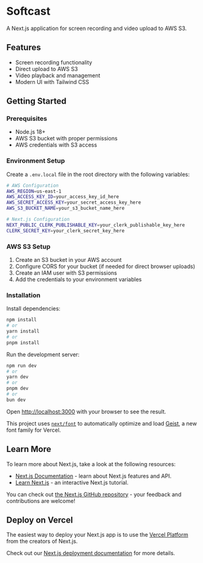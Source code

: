 # Softcast

A Next.js application for screen recording and video upload to AWS S3.

## Features

- Screen recording functionality
- Direct upload to AWS S3
- Video playback and management
- Modern UI with Tailwind CSS

## Getting Started

### Prerequisites

- Node.js 18+
- AWS S3 bucket with proper permissions
- AWS credentials with S3 access

### Environment Setup

Create a `.env.local` file in the root directory with the following variables:

```bash
# AWS Configuration
AWS_REGION=us-east-1
AWS_ACCESS_KEY_ID=your_access_key_id_here
AWS_SECRET_ACCESS_KEY=your_secret_access_key_here
AWS_S3_BUCKET_NAME=your_s3_bucket_name_here

# Next.js Configuration
NEXT_PUBLIC_CLERK_PUBLISHABLE_KEY=your_clerk_publishable_key_here
CLERK_SECRET_KEY=your_clerk_secret_key_here
```

### AWS S3 Setup

1. Create an S3 bucket in your AWS account
2. Configure CORS for your bucket (if needed for direct browser uploads)
3. Create an IAM user with S3 permissions
4. Add the credentials to your environment variables

### Installation

Install dependencies:

```bash
npm install
# or
yarn install
# or
pnpm install
```

Run the development server:

```bash
npm run dev
# or
yarn dev
# or
pnpm dev
# or
bun dev
```

Open [http://localhost:3000](http://localhost:3000) with your browser to see the result.

This project uses [`next/font`](https://nextjs.org/docs/app/building-your-application/optimizing/fonts) to automatically optimize and load [Geist](https://vercel.com/font), a new font family for Vercel.

## Learn More

To learn more about Next.js, take a look at the following resources:

- [Next.js Documentation](https://nextjs.org/docs) - learn about Next.js features and API.
- [Learn Next.js](https://nextjs.org/learn) - an interactive Next.js tutorial.

You can check out [the Next.js GitHub repository](https://github.com/vercel/next.js) - your feedback and contributions are welcome!

## Deploy on Vercel

The easiest way to deploy your Next.js app is to use the [Vercel Platform](https://vercel.com/new?utm_medium=default-template&filter=next.js&utm_source=create-next-app&utm_campaign=create-next-app-readme) from the creators of Next.js.

Check out our [Next.js deployment documentation](https://nextjs.org/docs/app/building-your-application/deploying) for more details.
